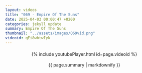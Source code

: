 ```yaml
---
layout: videos
title: "069 - Empire Of The Suns"
date: 2025-04-03 00:00:47 +0200
categories: jekyll update
summary: Empire Of The Suns
thumbnail: "../assets/images/069vid.png"
videoid: qEi8wbtwIyk
---
```


<div style="text-align: center; margin-top: 20px;">
  {% include youtubePlayer.html id=page.videoid %}
  <p style="margin-top: 15px; font-size: 1.2em; color: #333;">
    <p>{{ page.summary | markdownify }}</p>
  </p>
</div>
